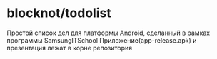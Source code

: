 # blocknot/todolist

Простой список дел для платформы Android, сделанный в рамках программы SamsungITSchool
Приложение(app-release.apk) и презентация лежат в корне репозитория
